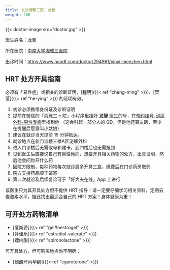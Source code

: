 ```yaml
---
title: 长沙湘雅三院｜龙智
weight: 200
---
```


{{< doctor-image src="doctor.jpg" >}}

医生姓名：[龙智](https://www.xy3yy.com/zjfc/mnwk2019/15765.html)

所在医院：[中南大学湘雅三医院](https://www.xy3yy.com)

出诊时间：<https://www.haodf.com/doctor/294961/xinxi-menzhen.html>

## HRT 处方开具指南

必须有「易性症」或相关的诊断证明，[程明]({{< ref "cheng-ming" >}})、[贺莹]({{< ref "he-ying" >}}) 的证明有效。

1. 初诊必须携带身份证及诊断证明
1. 提前在微信的「湘雅三 e 院」小程序里挂好 **龙智** 医生的号，在<u>预约挂号-泌尿外科-男性专病</u>里找到他
   （这会引起一部分人的 GD，但是他还算友跨，至少在提醒后愿意叫小姑娘）
1. 建议在就诊当天提前 15 分钟抵达。
1. 就诊地点在新门诊楼三楼A区泌尿外科
1. 进入门诊楼后无需取号和建卡，到四楼后也无需报到
1. 见到医生后直接说自己有易性倾向，想要开具相关药物的处方，出具证明，然后他会问你开什么药
1. 因院方限制，每种药物每次就诊最多开具三盒，缴费后在门诊药房取药
1. 院方支持药品顺丰邮寄
1. 第二次就诊及后续复诊可于「好大夫在线」App 上进行

该医生只为其开具处方但不提供 HRT 指导！请一定要仔细学习相关资料，定期去查激素水平，据此找出最适合自己的 HRT 方案！身体健康为重！

## 可开处方药物清单

- [爱斯妥]({{< ref "gel#oestrogel" >}})
- [补佳乐]({{< ref "estradiol-valerate" >}})
- [螺内酯]({{< ref "spironolactone" >}})

可开具处方，但可购买地点尚不明确：

- [醋酸环丙孕酮]({{< ref "cyproterone" >}})
